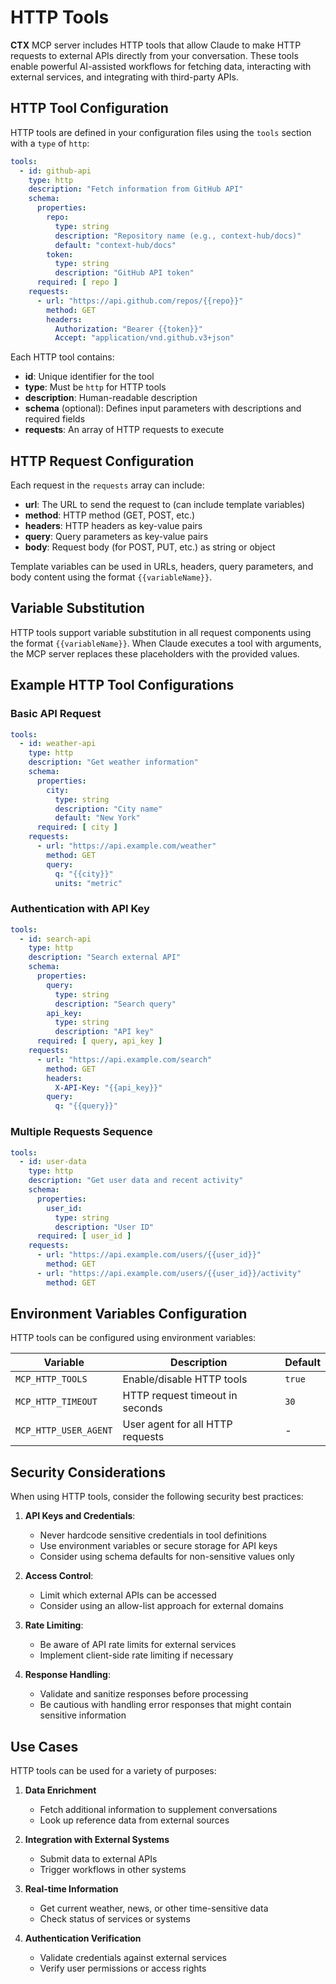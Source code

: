 # HTTP Tools

**CTX** MCP server includes HTTP tools that allow Claude to make HTTP requests to external APIs directly from your
conversation. These tools enable powerful AI-assisted workflows for fetching data, interacting with external services,
and integrating with third-party APIs.

## HTTP Tool Configuration

HTTP tools are defined in your configuration files using the `tools` section with a `type` of `http`:

```yaml
tools:
  - id: github-api
    type: http
    description: "Fetch information from GitHub API"
    schema:
      properties:
        repo:
          type: string
          description: "Repository name (e.g., context-hub/docs)"
          default: "context-hub/docs"
        token:
          type: string
          description: "GitHub API token"
      required: [ repo ]
    requests:
      - url: "https://api.github.com/repos/{{repo}}"
        method: GET
        headers:
          Authorization: "Bearer {{token}}"
          Accept: "application/vnd.github.v3+json"
```

Each HTTP tool contains:

- **id**: Unique identifier for the tool
- **type**: Must be `http` for HTTP tools
- **description**: Human-readable description
- **schema** (optional): Defines input parameters with descriptions and required fields
- **requests**: An array of HTTP requests to execute

## HTTP Request Configuration

Each request in the `requests` array can include:

- **url**: The URL to send the request to (can include template variables)
- **method**: HTTP method (GET, POST, etc.)
- **headers**: HTTP headers as key-value pairs
- **query**: Query parameters as key-value pairs
- **body**: Request body (for POST, PUT, etc.) as string or object

Template variables can be used in URLs, headers, query parameters, and body content using the format `{{variableName}}`.

## Variable Substitution

HTTP tools support variable substitution in all request components using the format `{{variableName}}`. When Claude
executes a tool with arguments, the MCP server replaces these placeholders with the provided values.

## Example HTTP Tool Configurations

### Basic API Request

```yaml
tools:
  - id: weather-api
    type: http
    description: "Get weather information"
    schema:
      properties:
        city:
          type: string
          description: "City name"
          default: "New York"
      required: [ city ]
    requests:
      - url: "https://api.example.com/weather"
        method: GET
        query:
          q: "{{city}}"
          units: "metric"
```

### Authentication with API Key

```yaml
tools:
  - id: search-api
    type: http
    description: "Search external API"
    schema:
      properties:
        query:
          type: string
          description: "Search query"
        api_key:
          type: string
          description: "API key"
      required: [ query, api_key ]
    requests:
      - url: "https://api.example.com/search"
        method: GET
        headers:
          X-API-Key: "{{api_key}}"
        query:
          q: "{{query}}"
```

### Multiple Requests Sequence

```yaml
tools:
  - id: user-data
    type: http
    description: "Get user data and recent activity"
    schema:
      properties:
        user_id:
          type: string
          description: "User ID"
      required: [ user_id ]
    requests:
      - url: "https://api.example.com/users/{{user_id}}"
        method: GET
      - url: "https://api.example.com/users/{{user_id}}/activity"
        method: GET
```

## Environment Variables Configuration

HTTP tools can be configured using environment variables:

| Variable              | Description                      | Default |
|-----------------------|----------------------------------|---------|
| `MCP_HTTP_TOOLS`      | Enable/disable HTTP tools        | `true`  |
| `MCP_HTTP_TIMEOUT`    | HTTP request timeout in seconds  | `30`    |
| `MCP_HTTP_USER_AGENT` | User agent for all HTTP requests | -       |

## Security Considerations

When using HTTP tools, consider the following security best practices:

1. **API Keys and Credentials**:
    - Never hardcode sensitive credentials in tool definitions
    - Use environment variables or secure storage for API keys
    - Consider using schema defaults for non-sensitive values only

2. **Access Control**:
    - Limit which external APIs can be accessed
    - Consider using an allow-list approach for external domains

3. **Rate Limiting**:
    - Be aware of API rate limits for external services
    - Implement client-side rate limiting if necessary

4. **Response Handling**:
    - Validate and sanitize responses before processing
    - Be cautious with handling error responses that might contain sensitive information

## Use Cases

HTTP tools can be used for a variety of purposes:

1. **Data Enrichment**
    - Fetch additional information to supplement conversations
    - Look up reference data from external sources

2. **Integration with External Systems**
    - Submit data to external APIs
    - Trigger workflows in other systems

3. **Real-time Information**
    - Get current weather, news, or other time-sensitive data
    - Check status of services or systems

4. **Authentication Verification**
    - Validate credentials against external services
    - Verify user permissions or access rights
